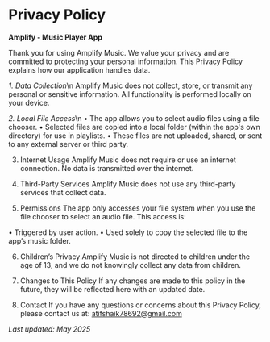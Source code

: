 # Privacy Policy

**Amplify - Music Player App**

Thank you for using Amplify Music. We value your privacy and are committed to protecting your personal information. This Privacy Policy explains how our application handles data.

*1. Data Collection*\n
Amplify Music does not collect, store, or transmit any personal or sensitive information. All functionality is performed locally on your device.

*2. Local File Access*\n
• The app allows you to select audio files using a file chooser.
• Selected files are copied into a local folder (within the app's own directory) for use in playlists.
• These files are not uploaded, shared, or sent to any external server or third party.

3. Internet Usage
Amplify Music does not require or use an internet connection. No data is transmitted over the internet.

4. Third-Party Services
Amplify Music does not use any third-party services that collect data.

5. Permissions
The app only accesses your file system when you use the file chooser to select an audio file. This access is:

• Triggered by user action.
• Used solely to copy the selected file to the app’s music folder.

6. Children’s Privacy
Amplify Music is not directed to children under the age of 13, and we do not knowingly collect any data from children.

7. Changes to This Policy
If any changes are made to this policy in the future, they will be reflected here with an updated date.

8. Contact
If you have any questions or concerns about this Privacy Policy, please contact us at: atifshaik78692@gmail.com


_Last updated: May 2025_
